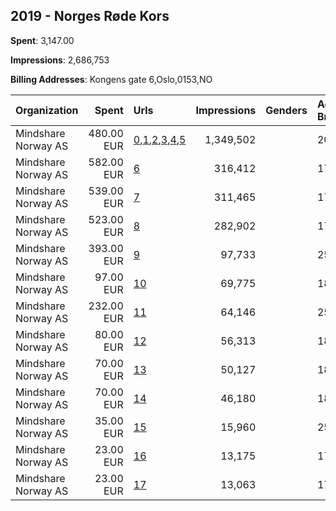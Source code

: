 ## 2019 - Norges Røde Kors 
**Spent**: 3,147.00

**Impressions**: 2,686,753

**Billing Addresses**: Kongens gate 6,Oslo,0153,NO

|Organization|Spent|Urls|Impressions|Genders|Age Brackets|Country Codes|
|:---|---:|:---|---:|:---|:---|:---|
|Mindshare Norway AS|480.00 EUR|[0](https://www.snap.com/political-ads/asset/eae7891273d3b81327514920025df5c61658f03341bceff3b45d620900215162?mediaType=mp4),[1](https://www.snap.com/political-ads/asset/3a23521a33827159b70cb23c1a5b1f0866df610e05652c147fe1e3af3ce87622?mediaType=png),[2](https://www.snap.com/political-ads/asset/2a05a7b6277f8811fa4419375b529f0819a3e6a444501f149360b0caa58dc32a?mediaType=mp4),[3](https://www.snap.com/political-ads/asset/65e5d087a2057098de22bd2bad0632f366f9cb88b6e01c37baa7dd7a1fe32652?mediaType=png),[4](https://www.snap.com/political-ads/asset/e433ce58d4b1e332c56a2b09c12a5715dec0ee25baae65b2fb162ffd9d4209a4?mediaType=png),[5](https://www.snap.com/political-ads/asset/456b26d3af7e1af98f630b2032536147e61bbbe14edd6bf5ecc21b7d5209376b?mediaType=mp4)|1,349,502||20+|norway|
|Mindshare Norway AS|582.00 EUR|[6](https://www.snap.com/political-ads/asset/70ede038267bc8e01cfeb556c8d209095be5b66f6519c452d490b625c535abf6?mediaType=mp4)|316,412||17-20|norway|
|Mindshare Norway AS|539.00 EUR|[7](https://www.snap.com/political-ads/asset/dd4c08355b3b23247ac8fc993d9972dc0409ae12167a711db2f4d0c2afda8761?mediaType=mp4)|311,465||17-20|norway|
|Mindshare Norway AS|523.00 EUR|[8](https://www.snap.com/political-ads/asset/f385437bcf835fefa6b623c04b7b73ab9a0fd977705f46c47c0de86a493fb51a?mediaType=mp4)|282,902||17-20|norway|
|Mindshare Norway AS|393.00 EUR|[9](https://www.snap.com/political-ads/asset/1e46c530e7b6d6ed4d46e30db4a62456cdd83f3accfa3813202e75f7c6ebdf00?mediaType=mp4)|97,733||25+|norway|
|Mindshare Norway AS|97.00 EUR|[10](https://www.snap.com/political-ads/asset/dd4c08355b3b23247ac8fc993d9972dc0409ae12167a711db2f4d0c2afda8761?mediaType=mp4)|69,775||18-20|norway|
|Mindshare Norway AS|232.00 EUR|[11](https://www.snap.com/political-ads/asset/e4d65bbdd9594f4a55e3169b7767f6b6974181f43f3d81c6e9bb8adaa0595bbd?mediaType=mp4)|64,146||25+|norway|
|Mindshare Norway AS|80.00 EUR|[12](https://www.snap.com/political-ads/asset/0ff2779fdd6887a8df7afdd457a4b28eaba96c6af92eb7b1427b8a340b6c0f43?mediaType=mp4)|56,313||18-20|norway|
|Mindshare Norway AS|70.00 EUR|[13](https://www.snap.com/political-ads/asset/70ede038267bc8e01cfeb556c8d209095be5b66f6519c452d490b625c535abf6?mediaType=mp4)|50,127||18-20|norway|
|Mindshare Norway AS|70.00 EUR|[14](https://www.snap.com/political-ads/asset/76ff2971b3dc9974927765757befb036585fca3846ee9a85072ba97a461c3ce1?mediaType=mp4)|46,180||18-20|norway|
|Mindshare Norway AS|35.00 EUR|[15](https://www.snap.com/political-ads/asset/c17cc3050f93bd4d75df71f823e8a064c6f5b3b661ec5db0a98a911217be8d63?mediaType=mp4)|15,960||25+|norway|
|Mindshare Norway AS|23.00 EUR|[16](https://www.snap.com/political-ads/asset/095f9e081ebf2a27233de088a475a34b12811a3d34ee7636f40f10970c6b0a9c?mediaType=mp4)|13,175||17-20|norway|
|Mindshare Norway AS|23.00 EUR|[17](https://www.snap.com/political-ads/asset/d97a49121b4cc3e1efbe9f10d18235e333903d63a8ed745f4e1d9c7f8f76f029?mediaType=mp4)|13,063||17-20|norway|
